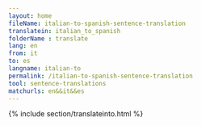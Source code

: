 ```yaml
---
layout: home
fileName: italian-to-spanish-sentence-translation
translatein: italian_to_spanish
folderName : translate
lang: en
from: it
to: es
langname: italian-to
permalink: /italian-to-spanish-sentence-translation
tool: sentence-translations
matchurls: en&&it&&es
---
```

{% include section/translateinto.html %}
